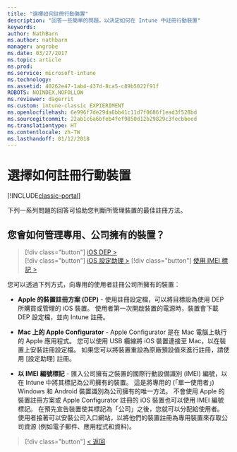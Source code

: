 ```yaml
---
title: "選擇如何註冊行動裝置"
description: "回答一些簡單的問題，以決定如何在 Intune 中註冊行動裝置"
keywords: 
author: NathBarn
ms.author: nathbarn
manager: angrobe
ms.date: 03/27/2017
ms.topic: article
ms.prod: 
ms.service: microsoft-intune
ms.technology: 
ms.assetid: 40262e47-1ab4-437d-8ca5-c89b5022f91f
ROBOTS: NOINDEX,NOFOLLOW
ms.reviewer: dagerrit
ms.custom: intune-classic EXPIERIMENT
ms.openlocfilehash: 6e996f7de29da6bb41c11d7f0686f1ead3f528bd
ms.sourcegitcommit: 22ab1c6a6bfeb4fef9850d12b29829c3fecbbeed
ms.translationtype: HT
ms.contentlocale: zh-TW
ms.lasthandoff: 01/12/2018
---
```

# <a name="choose-how-to-enroll-mobile-devices"></a>選擇如何註冊行動裝置

[!INCLUDE[classic-portal](../includes/classic-portal.md)]

下列一系列問題的回答可協助您判斷所管理裝置的最佳註冊方法。

## <a name="how-will-you-manage-dedicated-corporate-owned-devices"></a>**您會如何管理專用、公司擁有的裝置？**

  > [!div class="button"]
[iOS DEP >](/intune-classic/deploy-use/ios-device-enrollment-program-in-microsoft-intune)  
> [!div class="button"]
[iOS 設定助理 >](/intune-classic/deploy-use/ios-setup-assistant-enrollment-in-microsoft-intune)
> [!div class="button"]
[使用 IMEI 標記 >](/intune-classic/deploy-use/specify-corporate-owned-devices-with-international-mobile-equipment-identity-imei-numbers)

  您可以透過下列方式，向專用的使用者註冊公司所擁有的裝置︰

  - **Apple 的裝置註冊方案 (DEP)** - 使用註冊設定檔，可以將目標設為使用 DEP 所購買或管理的 iOS 裝置。 使用者第一次開啟裝置的電源時，裝置會下載 DEP 設定檔，並向 Intune 註冊。

  - **Mac 上的 Apple Configurator** - Apple Configurator 是在 Mac 電腦上執行的 Apple 應用程式。 您可以使用 USB 纜線將 iOS 裝置連接至 Mac，以在裝置上安裝註冊設定檔。 如果您可以將裝置重設為原廠預設值來進行註冊，請使用 [設定助理] 註冊。

  - **以 IMEI 編號標記** - 匯入公司擁有之裝置的國際行動設備識別 (IMEI) 編號，以在 Intune 中將其標記為公司擁有的裝置。 這是將專用的 (「單一使用者」) Windows 和 Android 裝置識別為公司擁有的唯一方法。 不會使用 Apple 的裝置註冊方案或 Apple Configurator 註冊的 iOS 裝置也可以使用 IMEI 編號標記。 在預先宣告裝置使其標記為「公司」之後，您就可以分配給使用者。 使用者接著可以安裝公司入口網站，以將他們的裝置註冊為專用裝置來存取公司資源 (例如電子郵件、應用程式和資料)。

> [!div class="button"]
[< 返回](choose-how-to-enroll-devices3.md)
